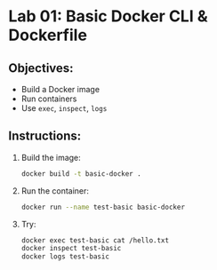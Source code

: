 # Lab 01: Basic Docker CLI & Dockerfile
## Objectives:
- Build a Docker image
- Run containers
- Use `exec`, `inspect`, `logs`

## Instructions:
1. Build the image:
   ```bash
   docker build -t basic-docker .
   ```
2. Run the container:
   ```bash
   docker run --name test-basic basic-docker
   ```
3. Try:
   ```bash
   docker exec test-basic cat /hello.txt
   docker inspect test-basic
   docker logs test-basic
   ```
